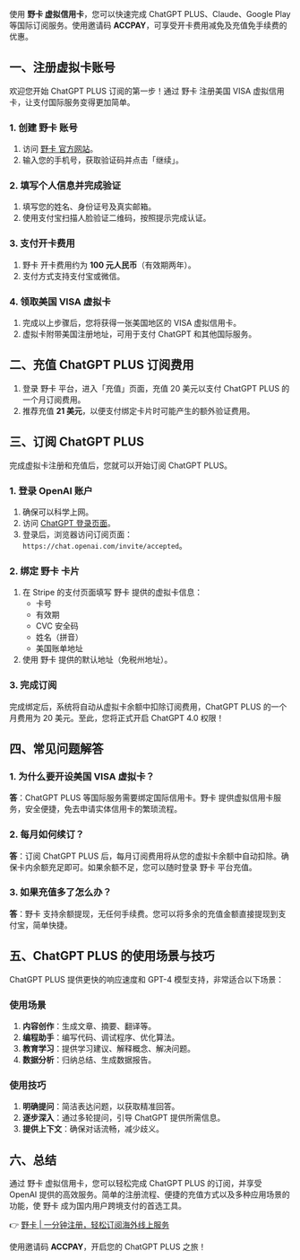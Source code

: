 使用 **野卡 虚拟信用卡**，您可以快速完成 ChatGPT PLUS、Claude、Google Play 等国际订阅服务。使用邀请码 **ACCPAY**，可享受开卡费用减免及充值免手续费的优惠。

## 一、注册虚拟卡账号

欢迎您开始 ChatGPT PLUS 订阅的第一步！通过 野卡 注册美国 VISA 虚拟信用卡，让支付国际服务变得更加简单。

### 1. 创建 野卡 账号

1. 访问 [野卡 官方网站](https://bit.ly/bewildcard)。
2. 输入您的手机号，获取验证码并点击「继续」。

### 2. 填写个人信息并完成验证

1. 填写您的姓名、身份证号及真实邮箱。
2. 使用支付宝扫描人脸验证二维码，按照提示完成认证。

### 3. 支付开卡费用

1. 野卡 开卡费用约为 **100 元人民币**（有效期两年）。
2. 支付方式支持支付宝或微信。

### 4. 领取美国 VISA 虚拟卡

1. 完成以上步骤后，您将获得一张美国地区的 VISA 虚拟信用卡。
2. 虚拟卡附带美国注册地址，可用于支付 ChatGPT 和其他国际服务。

## 二、充值 ChatGPT PLUS 订阅费用

1. 登录 野卡 平台，进入「充值」页面，充值 20 美元以支付 ChatGPT PLUS 的一个月订阅费用。
2. 推荐充值 **21 美元**，以便支付绑定卡片时可能产生的额外验证费用。

## 三、订阅 ChatGPT PLUS

完成虚拟卡注册和充值后，您就可以开始订阅 ChatGPT PLUS。

### 1. 登录 OpenAI 账户

1. 确保可以科学上网。
2. 访问 [ChatGPT 登录页面](https://chat.openai.com/)。
3. 登录后，浏览器访问订阅页面：`https://chat.openai.com/invite/accepted`。

### 2. 绑定 野卡 卡片

1. 在 Stripe 的支付页面填写 野卡 提供的虚拟卡信息：
   - 卡号
   - 有效期
   - CVC 安全码
   - 姓名（拼音）
   - 美国账单地址
2. 使用 野卡 提供的默认地址（免税州地址）。

### 3. 完成订阅

完成绑定后，系统将自动从虚拟卡余额中扣除订阅费用，ChatGPT PLUS 的一个月费用为 20 美元。至此，您将正式开启 ChatGPT 4.0 权限！

## 四、常见问题解答

### 1. 为什么要开设美国 VISA 虚拟卡？

**答**：ChatGPT PLUS 等国际服务需要绑定国际信用卡。野卡 提供虚拟信用卡服务，安全便捷，免去申请实体信用卡的繁琐流程。

### 2. 每月如何续订？

**答**：订阅 ChatGPT PLUS 后，每月订阅费用将从您的虚拟卡余额中自动扣除。确保卡内余额充足即可。如果余额不足，您可以随时登录 野卡 平台充值。

### 3. 如果充值多了怎么办？

**答**：野卡 支持余额提现，无任何手续费。您可以将多余的充值金额直接提现到支付宝，简单快捷。

## 五、ChatGPT PLUS 的使用场景与技巧

ChatGPT PLUS 提供更快的响应速度和 GPT-4 模型支持，非常适合以下场景：

### 使用场景

1. **内容创作**：生成文章、摘要、翻译等。
2. **编程助手**：编写代码、调试程序、优化算法。
3. **教育学习**：提供学习建议、解释概念、解决问题。
4. **数据分析**：归纳总结、生成数据报告。

### 使用技巧

1. **明确提问**：简洁表达问题，以获取精准回答。
2. **逐步深入**：通过多轮提问，引导 ChatGPT 提供所需信息。
3. **提供上下文**：确保对话流畅，减少歧义。

## 六、总结

通过 野卡 虚拟信用卡，您可以轻松完成 ChatGPT PLUS 的订阅，并享受 OpenAI 提供的高效服务。简单的注册流程、便捷的充值方式以及多种应用场景的功能，使 野卡 成为国内用户跨境支付的首选工具。

👉 [野卡 | 一分钟注册，轻松订阅海外线上服务](https://bit.ly/bewildcard)

使用邀请码 **ACCPAY**，开启您的 ChatGPT PLUS 之旅！